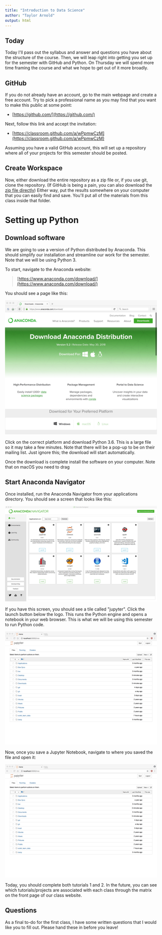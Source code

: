 ```yaml
---
title: "Introduction to Data Science"
author: "Taylor Arnold"
output: html
---
```




## Today

Today I'll pass out the syllabus and answer and questions you have about
the structure of the course. Then, we will leap right into getting you
set up for the semester with GitHub and Python. On Thursday we will spend
more time framing the course and what we hope to get out of it more
broadly.

## GitHub

If you do not already have an account, go to the main webpage and create a
free account. Try to pick a professional name as you may find that you want
to make this public at some point:

- [https://github.com/](https://github.com/)

Next, follow this link and accept the invitation:

- [https://classroom.github.com/a/wPpmwCzM](https://classroom.github.com/a/wPpmwCzM)

Assuming you have a valid GitHub account, this will set up a repository where
all of your projects for this semester should be posted.

## Create Workspace

Now, either download the entire repository as a zip file
or, if you use git, clone the repository.
(If GitHub is being a pain, you can also download the 
[zip file directly](https://github.com/statsmaths/stat289-template/archive/master.zip))
Either way, put the
results somewhere on your computer that you can easily find
and save. You'll put all of the materials from this class
inside that folder.

# Setting up Python

## Download software

We are going to use a version of Python distributed by Anaconda. This should
simplify our installation and streamline our work for the semester. Note that
we will be using Python 3.

To start, navigate to the Anaconda website:

> [https://www.anaconda.com/download/](https://www.anaconda.com/download/)

You should see a page like this:

![](../assets/img/anaconda01.jpeg)

Click on the correct platform and download Python 3.6. This is a large file
so it may take a few minutes. Note that there will be a pop-up to be on their
mailing list. Just ignore this; the download will start automatically.

Once the download is complete install the software on your computer. Note that
on macOS you need to drag

## Start Anaconda Navigator

Once installed, run the Anaconda Navigator from your applications directory.
You should see a screen that looks like this:

![](../assets/img/anaconda02.jpeg)

If you have this screen, you should see a tile called "jupyter". Click the
launch button below the logo. This runs the Python engine and opens a notebook
in your web browser. This is what we will be using this semester to run
Python code.

![](../assets/img/anaconda03.jpeg)

Now, once you save a Jupyter Notebook, navigate to where you saved the file and
open it:

![](../assets/img/anaconda03.jpeg)

Today, you should complete both tutorials 1 and 2. In the future, you can see
which tutorials/projects are associated with each class through the matrix on
the front page of our class website.

## Questions

As a final to-do for the first class, I have some written questions that I would
like you to fill out. Please hand these in before you leave!
